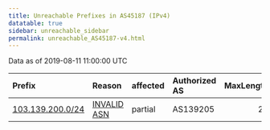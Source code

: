 ```yaml
---
title: Unreachable Prefixes in AS45187 (IPv4)
datatable: true
sidebar: unreachable_sidebar
permalink: unreachable_AS45187-v4.html
---
```


Data as of 2019-08-11 11:00:00 UTC


<div class="datatable-begin"></div>

| Prefix                                                     | Reason                                                                                                  | affected   | Authorized AS   |   MaxLength | Anchor                                       |   unreachable /24s |
|:-----------------------------------------------------------|:--------------------------------------------------------------------------------------------------------|:-----------|:----------------|------------:|:---------------------------------------------|-------------------:|
| [103.139.200.0/24](https://stat.ripe.net/103.139.200.0/24) | [INVALID ASN](https://rpki-validator.ripe.net/announcement-preview?asn=AS45187&prefix=103.139.200.0/24) | partial    | AS139205        |          24 | [APNIC](unreachable_APNIC_RPKI_Root-v4.html) |                  1 |

<div class="datatable-end"></div>